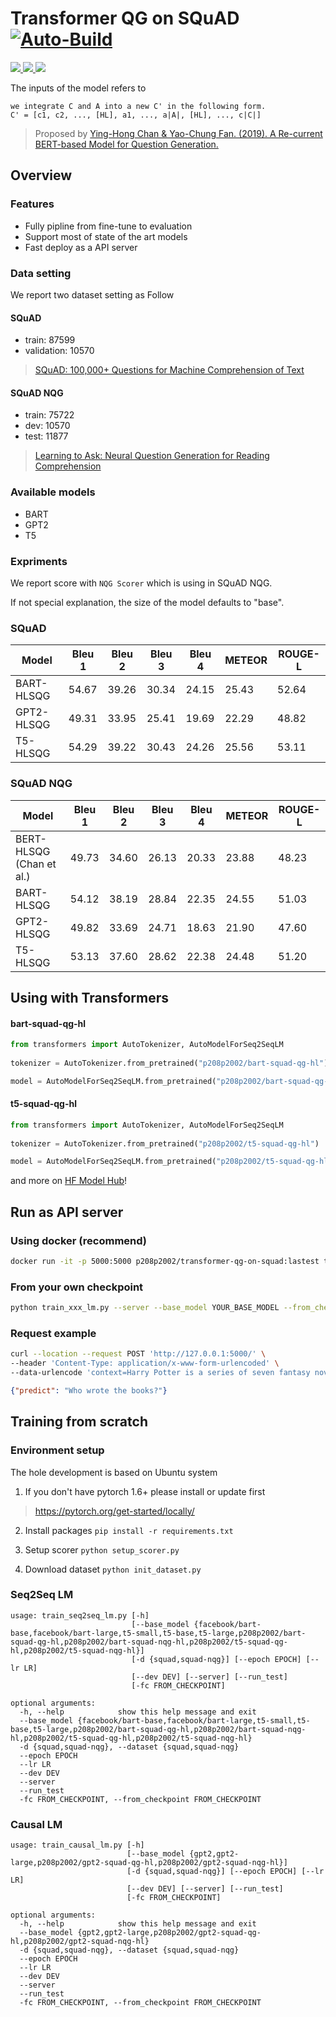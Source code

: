 # Transformer QG on SQuAD [![Auto-Build](https://github.com/p208p2002/Transformer-QG-on-SQuAD/actions/workflows/main.yml/badge.svg)](https://github.com/p208p2002/Transformer-QG-on-SQuAD/actions/workflows/main.yml)
<span>
<a target="_blank" href="https://github.com/p208p2002/Transformer-QG-on-SQuAD">
<img src="https://img.shields.io/badge/GitHub-100000?style=for-the-badge&logo=github&logoColor=white">
</a>

<a target="_blank" href="https://hub.docker.com/repository/docker/p208p2002/transformer-qg-on-squad">
<img src="https://img.shields.io/badge/Docker Hub-2CA5E0?style=for-the-badge&logo=docker&logoColor=white">
</a>

<a target="_blank" href="https://huggingface.co/p208p2002/bart-squad-qg-hl">
<img src="https://img.shields.io/badge/🤗 HF Model Hub-ffea00?style=for-the-badge&logoColor=white">
</a>
</span>

The inputs of the model refers to 
```
we integrate C and A into a new C' in the following form.
C' = [c1, c2, ..., [HL], a1, ..., a|A|, [HL], ..., c|C|]
```
> Proposed by [Ying-Hong Chan & Yao-Chung Fan. (2019). A Re-current BERT-based Model for Question Generation.](https://www.aclweb.org/anthology/D19-5821/)

## Overview
### Features
- Fully pipline from fine-tune to evaluation
- Support most of state of the art models
- Fast deploy as a API server

### Data setting
We report two dataset setting as Follow

#### SQuAD
- train: 87599	
- validation: 10570
> [SQuAD: 100,000+ Questions for Machine Comprehension of Text](https://arxiv.org/abs/1606.05250)

#### SQuAD NQG
- train: 75722
- dev: 10570
- test: 11877
> [Learning to Ask: Neural Question Generation for Reading Comprehension](https://arxiv.org/abs/1705.00106)

### Available models
- BART
- GPT2
- T5

### Expriments
We report score with `NQG Scorer` which is using in SQuAD NQG.

If not special explanation, the size of the model defaults to "base".

### SQuAD
Model                            |Bleu 1|Bleu 2|Bleu 3|Bleu 4|METEOR|ROUGE-L|
---------------------------------|------|------|------|------|------|-------|
BART-HLSQG                       |54.67 |39.26 |30.34 |24.15 |25.43 |52.64  |
GPT2-HLSQG                       |49.31 |33.95 |25.41| 19.69 |22.29 |48.82  |
T5-HLSQG                         |54.29 |39.22 |30.43 |24.26 |25.56 |53.11  |

### SQuAD NQG
Model                            |Bleu 1|Bleu 2|Bleu 3|Bleu 4|METEOR|ROUGE-L|
---------------------------------|------|------|------|------|------|-------|
BERT-HLSQG (Chan et al.)         |49.73 |34.60 |26.13 |20.33 |23.88 |48.23  |
BART-HLSQG                       |54.12 |38.19 |28.84 |22.35 |24.55 |51.03  |
GPT2-HLSQG                       |49.82 |33.69 |24.71 |18.63 |21.90 |47.60  |
T5-HLSQG                         |53.13 |37.60 |28.62 |22.38 |24.48 |51.20  |


## Using with Transformers
#### bart-squad-qg-hl
```python
from transformers import AutoTokenizer, AutoModelForSeq2SeqLM
  
tokenizer = AutoTokenizer.from_pretrained("p208p2002/bart-squad-qg-hl")

model = AutoModelForSeq2SeqLM.from_pretrained("p208p2002/bart-squad-qg-hl")
```
#### t5-squad-qg-hl
```python
from transformers import AutoTokenizer, AutoModelForSeq2SeqLM
  
tokenizer = AutoTokenizer.from_pretrained("p208p2002/t5-squad-qg-hl")

model = AutoModelForSeq2SeqLM.from_pretrained("p208p2002/t5-squad-qg-hl")
```

and more on [HF Model Hub](https://huggingface.co/p208p2002)!

## Run as API server
### Using docker (recommend)
```sh
docker run -it -p 5000:5000 p208p2002/transformer-qg-on-squad:lastest train_seq2seq_lm.py --server p208p2002/bart-squad-qg-hl
```

### From your own checkpoint
```sh
python train_xxx_lm.py --server --base_model YOUR_BASE_MODEL --from_checkpoint FROM_CHECKPOINT
```
### Request example
```sh
curl --location --request POST 'http://127.0.0.1:5000/' \
--header 'Content-Type: application/x-www-form-urlencoded' \
--data-urlencode 'context=Harry Potter is a series of seven fantasy novels written by [HL] J. K. Rowling. [HL]'
```
```json
{"predict": "Who wrote the books?"}
```

## Training from scratch
### Environment setup
The hole development is based on Ubuntu system

1. If you don't have pytorch 1.6+ please install or update first
> https://pytorch.org/get-started/locally/

2. Install packages `pip install -r requirements.txt`

3. Setup scorer `python setup_scorer.py`

5. Download dataset `python init_dataset.py`

### Seq2Seq LM
```
usage: train_seq2seq_lm.py [-h]
                           [--base_model {facebook/bart-base,facebook/bart-large,t5-small,t5-base,t5-large,p208p2002/bart-squad-qg-hl,p208p2002/bart-squad-nqg-hl,p208p2002/t5-squad-qg-hl,p208p2002/t5-squad-nqg-hl}]
                           [-d {squad,squad-nqg}] [--epoch EPOCH] [--lr LR]
                           [--dev DEV] [--server] [--run_test]
                           [-fc FROM_CHECKPOINT]

optional arguments:
  -h, --help            show this help message and exit
  --base_model {facebook/bart-base,facebook/bart-large,t5-small,t5-base,t5-large,p208p2002/bart-squad-qg-hl,p208p2002/bart-squad-nqg-hl,p208p2002/t5-squad-qg-hl,p208p2002/t5-squad-nqg-hl}
  -d {squad,squad-nqg}, --dataset {squad,squad-nqg}
  --epoch EPOCH
  --lr LR
  --dev DEV
  --server
  --run_test
  -fc FROM_CHECKPOINT, --from_checkpoint FROM_CHECKPOINT
```

### Causal LM
```
usage: train_causal_lm.py [-h]
                          [--base_model {gpt2,gpt2-large,p208p2002/gpt2-squad-qg-hl,p208p2002/gpt2-squad-nqg-hl}]
                          [-d {squad,squad-nqg}] [--epoch EPOCH] [--lr LR]
                          [--dev DEV] [--server] [--run_test]
                          [-fc FROM_CHECKPOINT]

optional arguments:
  -h, --help            show this help message and exit
  --base_model {gpt2,gpt2-large,p208p2002/gpt2-squad-qg-hl,p208p2002/gpt2-squad-nqg-hl}
  -d {squad,squad-nqg}, --dataset {squad,squad-nqg}
  --epoch EPOCH
  --lr LR
  --dev DEV
  --server
  --run_test
  -fc FROM_CHECKPOINT, --from_checkpoint FROM_CHECKPOINT
```
